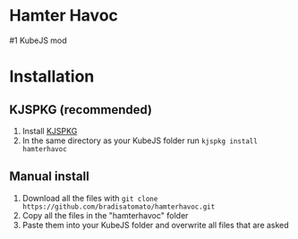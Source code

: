 # Hamter Havoc
#1 KubeJS mod

# Installation
## KJSPKG (recommended)
1. Install [KJSPKG](https://github.com/Modern-Modpacks/kjspkg)
2. In the same directory as your KubeJS folder run `kjspkg install hamterhavoc`

## Manual install
1. Download all the files with `git clone https://github.com/bradisatomato/hamterhavoc.git`
2. Copy all the files in the "hamterhavoc" folder
3. Paste them into your KubeJS folder and overwrite all files that are asked
